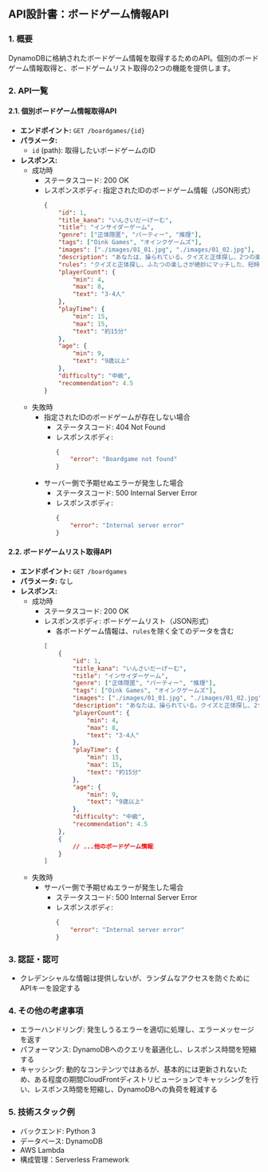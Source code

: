## API設計書：ボードゲーム情報API

### 1. 概要

DynamoDBに格納されたボードゲーム情報を取得するためのAPI。個別のボードゲーム情報取得と、ボードゲームリスト取得の2つの機能を提供します。

### 2. API一覧

#### 2.1. 個別ボードゲーム情報取得API

* **エンドポイント:** `GET /boardgames/{id}`
* **パラメータ:** 
    * `id` (path): 取得したいボードゲームのID
* **レスポンス:** 
    * 成功時
        * ステータスコード: 200 OK
        * レスポンスボディ: 指定されたIDのボードゲーム情報（JSON形式）
            ```json
            {
                "id": 1,
                "title_kana": "いんさいだーげーむ",
                "title": "インサイダーゲーム",
                "genre": ["正体隠匿", "パーティー", "推理"],
                "tags": ["Oink Games", "オインクゲームズ"],
                "images": ["./images/01_01.jpg", "./images/01_02.jpg"],
                "description": "あなたは、操られている。クイズと正体探し、2つの楽しさが絶妙にマッチした、短時間でみんなが盛り上がれる会話ゲーム。",
                "rules": "クイズと正体探し、ふたつの楽しさが絶妙にマッチした、短時間でみんなが盛り上がれる会話ゲーム。会話で進めていくクイズの中、陰で議論を思い通りに操作している狡猾なインサイダーが紛れこんでいます。インサイダーは、正体を隠しながら世論をうまく導こうとしているのです....！",
                "playerCount": {
                    "min": 4,
                    "max": 8,
                    "text": "3-4人"
                },
                "playTime": {
                    "min": 15,
                    "max": 15,
                    "text": "約15分"
                },
                "age": {
                    "min": 9,
                    "text": "9歳以上"
                },
                "difficulty": "中級",
                "recommendation": 4.5
            }
            ```
    * 失敗時
        * 指定されたIDのボードゲームが存在しない場合
            * ステータスコード: 404 Not Found
            * レスポンスボディ:
              ```json
              {
                  "error": "Boardgame not found"
              }
              ```
        * サーバー側で予期せぬエラーが発生した場合
            * ステータスコード: 500 Internal Server Error
            * レスポンスボディ:
                ```json
                {
                    "error": "Internal server error"
                }
                ```

#### 2.2. ボードゲームリスト取得API

* **エンドポイント:** `GET /boardgames`
* **パラメータ:** なし
* **レスポンス:** 
    * 成功時
        * ステータスコード: 200 OK
        * レスポンスボディ: ボードゲームリスト（JSON形式）
            * 各ボードゲーム情報は、`rules`を除く全てのデータを含む
            ```json
            [
                {
                    "id": 1,
                    "title_kana": "いんさいだーげーむ",
                    "title": "インサイダーゲーム",
                    "genre": ["正体隠匿", "パーティー", "推理"],
                    "tags": ["Oink Games", "オインクゲームズ"],
                    "images": ["./images/01_01.jpg", "./images/01_02.jpg"],
                    "description": "あなたは、操られている。クイズと正体探し、2つの楽しさが絶妙にマッチした、短時間でみんなが盛り上がれる会話ゲーム。",
                    "playerCount": {
                        "min": 4,
                        "max": 8,
                        "text": "3-4人"
                    },
                    "playTime": {
                        "min": 15,
                        "max": 15,
                        "text": "約15分"
                    },
                    "age": {
                        "min": 9,
                        "text": "9歳以上"
                    },
                    "difficulty": "中級",
                    "recommendation": 4.5
                },
                {
                    // ...他のボードゲーム情報
                }
            ]
            ```
    * 失敗時
        * サーバー側で予期せぬエラーが発生した場合
            * ステータスコード: 500 Internal Server Error
            * レスポンスボディ:
                ```json
                {
                    "error": "Internal server error"
                }
                ```

### 3. 認証・認可

* クレデンシャルな情報は提供しないが、ランダムなアクセスを防ぐためにAPIキーを設定する

### 4. その他の考慮事項

* エラーハンドリング: 発生しうるエラーを適切に処理し、エラーメッセージを返す
* パフォーマンス: DynamoDBへのクエリを最適化し、レスポンス時間を短縮する
* キャッシング: 動的なコンテンツではあるが、基本的には更新されないため、ある程度の期間CloudFrontディストリビューションでキャッシングを行い、レスポンス時間を短縮し、DynamoDBへの負荷を軽減する

### 5. 技術スタック例

* バックエンド: Python 3
* データベース: DynamoDB
* AWS Lambda
* 構成管理：Serverless Framework